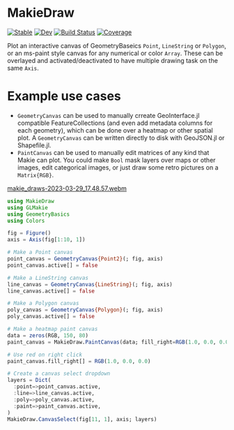 # MakieDraw

[![Stable](https://img.shields.io/badge/docs-stable-blue.svg)](https://rafaqz.github.io/MakieDraw.jl/stable/)
[![Dev](https://img.shields.io/badge/docs-dev-blue.svg)](https://rafaqz.github.io/MakieDraw.jl/dev/)
[![Build Status](https://github.com/rafaqz/MakieDraw.jl/actions/workflows/CI.yml/badge.svg?branch=main)](https://github.com/rafaqz/MakieDraw.jl/actions/workflows/CI.yml?query=branch%3Amain)
[![Coverage](https://codecov.io/gh/rafaqz/MakieDraw.jl/branch/main/graph/badge.svg)](https://codecov.io/gh/rafaqz/MakieDraw.jl)


Plot an interactive canvas of GeometryBaseics `Point`, `LineString` or `Polygon`, or an ms-paint style canvas for any numerical or color `Array`. These can be overlayed and activated/deactivated to have multiple drawing task on the same `Axis`.


# Example use cases
- `GeometryCanvas` can be used to manually crreate GeoInterface.jl compatible FeatureCollections (and even add metadata columns for each geometry), which can be done over a heatmap or other spatial plot. A `GeometryCanvas` can be written directly to disk with GeoJSON.jl or Shapefile.jl.
- `PaintCanvas` can be used to manually edit matrices of any kind that Makie can plot. You could make `Bool` mask layers over maps or other images, edit categorical images, or just draw some retro pictures on a `Matrix{RGB}`. 

[makie_draws-2023-03-29_17.48.57.webm](https://user-images.githubusercontent.com/2534009/228595860-ae996719-c4a3-4479-b4da-f65183da867a.webm)


```julia
using MakieDraw
using GLMakie
using GeometryBasics
using Colors

fig = Figure()
axis = Axis(fig[1:10, 1])

# Make a Point canvas
point_canvas = GeometryCanvas{Point2}(; fig, axis)
point_canvas.active[] = false

# Make a LineString canvas
line_canvas = GeometryCanvas{LineString}(; fig, axis)
line_canvas.active[] = false

# Make a Polygon canvas
poly_canvas = GeometryCanvas{Polygon}(; fig, axis)
poly_canvas.active[] = false

# Make a heatmap paint canvas
data = zeros(RGB, 150, 80)
paint_canvas = MakieDraw.PaintCanvas(data; fill_right=RGB(1.0, 0.0, 0.0), fig, axis)

# Use red on right click
paint_canvas.fill_right[] = RGB(1.0, 0.0, 0.0)

# Create a canvas select dropdown
layers = Dict(
  :point=>point_canvas.active, 
  :line=>line_canvas.active, 
  :poly=>poly_canvas.active, 
  :paint=>paint_canvas.active,
)
MakieDraw.CanvasSelect(fig[11, 1], axis; layers)
```
